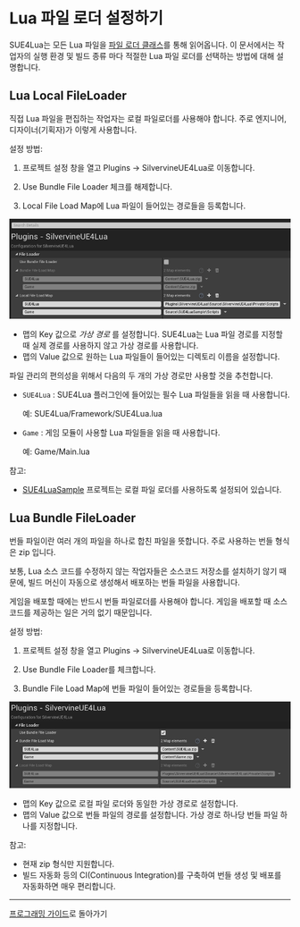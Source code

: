 
Lua 파일 로더 설정하기
=====================

SUE4Lua는 모든 Lua 파일을 [파일 로더 클래스](../Source/SilvervineUE4Lua/Public/LuaFileLoader.h)를 통해 읽어옵니다.
이 문서에서는 작업자의 실행 환경 및 빌드 종류 마다 적절한 Lua 파일 로더를 선택하는 방법에 대해 설명합니다.

Lua Local FileLoader
--------------------

직접 Lua 파일을 편집하는 작업자는 로컬 파일로더를 사용해야 합니다.
주로 엔지니어, 디자이너(기획자)가 이렇게 사용합니다.

설정 방법:

1. 프로젝트 설정 창을 열고 Plugins -> SilvervineUE4Lua로 이동합니다.

2. Use Bundle File Loader 체크를 해제합니다.

3. Local File Load Map에 Lua 파일이 들어있는 경로들을 등록합니다.

![](Images/LocalFileLoader.png)

* 맵의 Key 값으로 _가상 경로_ 를 설정합니다. SUE4Lua는 Lua 파일 경로를 지정할 때 실제 경로를 사용하지 않고 가상 경로를 사용합니다.
* 맵의 Value 값으로 원하는 Lua 파일들이 들어있는 디렉토리 이름을 설정합니다.

파일 관리의 편의성을 위해서 다음의 두 개의 가상 경로만 사용할 것을 추천합니다.

* `SUE4Lua` : SUE4Lua 플러그인에 들어있는 필수 Lua 파일들을 읽을 때 사용합니다.

    예: SUE4Lua/Framework/SUE4Lua.lua

* `Game` : 게임 모듈이 사용할 Lua 파일들을 읽을 때 사용합니다.

    예: Game/Main.lua

참고:
* [SUE4LuaSample](SUE4LuaSample_ko.md) 프로젝트는 로컬 파일 로더를 사용하도록 설정되어 있습니다.

Lua Bundle FileLoader
---------------------

번들 파일이란 여러 개의 파일을 하나로 합친 파일을 뜻합니다. 주로 사용하는 번들 형식은 zip 입니다.

보통, Lua 소스 코드를 수정하지 않는 작업자들은 소스코드 저장소를 설치하기 않기 때문에,
빌드 머신이 자동으로 생성해서 배포하는 번들 파일을 사용합니다.

게임을 배포할 때에는 반드시 번들 파일로더를 사용해야 합니다. 게임을 배포할 때 소스코드를 제공하는 일은 거의 없기 때문입니다.

설정 방법:

1. 프로젝트 설정 창을 열고 Plugins -> SilvervineUE4Lua로 이동합니다.

2. Use Bundle File Loader를 체크합니다.

3. Bundle File Load Map에 번들 파일이 들어있는 경로들을 등록합니다.

![](Images/BundleFileLoader.png)

* 맵의 Key 값으로 로컬 파일 로더와 동일한 가상 경로로 설정합니다.
* 맵의 Value 값으로 번들 파일의 경로를 설정합니다. 가상 경로 하나당 번들 파일 하나를 지정합니다.

참고:
* 현재 zip 형식만 지원합니다.
* 빌드 자동화 등의 CI(Continuous Integration)를 구축하여 번들 생성 및 배포를 자동화하면 매우 편리합니다.

----------------------------------------------------
[프로그래밍 가이드](ProgrammingGuide_ko.md)로 돌아가기